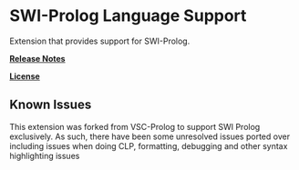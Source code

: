 # SWI-Prolog Language Support

Extension that provides support for SWI-Prolog.

**[Release Notes](CHANGELOG.md)**

**[License](http://www.opensource.org/licenses/mit-license.php)**

## Known Issues

This extension was forked from VSC-Prolog to support SWI Prolog exclusively. As such, there have been some unresolved issues ported over including issues when doing CLP, formatting, debugging and other syntax highlighting issues
